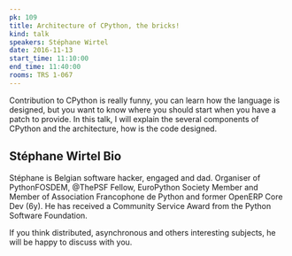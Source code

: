 ```yaml
---
pk: 109
title: Architecture of CPython, the bricks!
kind: talk
speakers: Stéphane Wirtel
date: 2016-11-13
start_time: 11:10:00
end_time: 11:40:00
rooms: TRS 1-067
---
```


Contribution to CPython is really funny, you can learn how the language is designed, but you want to know where you should start when you have a patch to provide. In this talk, I will explain the several components of CPython and the architecture, how is the code designed.

## Stéphane Wirtel Bio

Stéphane is Belgian software hacker, engaged and dad. Organiser of PythonFOSDEM, @ThePSF Fellow, EuroPython Society Member and Member of Association Francophone de Python and former OpenERP Core Dev (6y). He has received a Community Service Award from the Python Software Foundation.

If you think distributed, asynchronous and others interesting subjects, he will be happy to discuss with you.